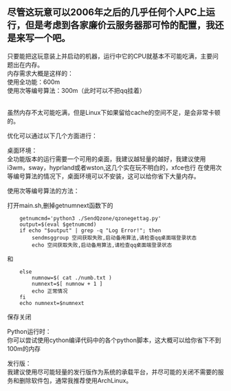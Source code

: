 ## 尽管这玩意可以2006年之后的几乎任何个人PC上运行，但是考虑到各家廉价云服务器那可怜的配置，我还是来写一个吧。
只要能把这玩意装上并启动的机器，运行中它的CPU就基本不可能吃满，主要问题出在内存。
 <br/>内存需求大概是这样的：
 <br/>使用全功能：600m
 <br/>使用次等编号算法：300m（此时可以不把qq挂着）

 <br/>虽然内存不太可能吃满，但是Linux下如果留给cache的空间不足，是会非常卡顿的。

优化可以通过以下几个方面进行：

桌面环境：
 <br/>全功能版本的运行需要一个可用的桌面，我建议越轻量的越好，我建议使用i3wm，sway，hyprland或者wston,这几个实在玩不明白的，xfce也行
在使用次等编号算法的情况下，桌面环境可以不安装，这可以给你省下大量内存。

使用次等编号算法的方法：

打开main.sh,删掉getnumnext函数下的
```
    getnumcmd='python3 ./SendQzone/qzonegettag.py'
    output=$(eval $getnumcmd)
    if echo "$output" | grep -q "Log Error!"; then
        sendmsggroup 空间获取失败,启动备用算法,请检查qq桌面端登录状态
        echo 空间获取失败,启动备用算法,请检查qq桌面端登录状态
```
和
```
    else
        numnow=$( cat ./numb.txt )
        numnext=$[ numnow + 1 ]
        echo 正常情况
    fi
    echo numnext=$numnext
```
保存关闭

Python运行时：
 <br/>你可以尝试使用cython编译代码中的各个python脚本，这大概可以给你省下不到100m的内存

发行版：
 <br/>我建议使用尽可能轻量的发行版作为系统的承载平台，并尽可能的关闭不需要的服务和删除软件包，通常我推荐使用ArchLinux。
